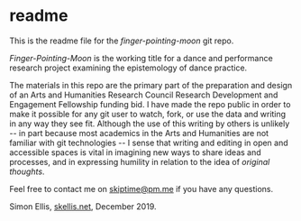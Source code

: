 # readme

This is the readme file for the _finger-pointing-moon_ git repo.

_Finger-Pointing-Moon_ is the working title for a dance and performance research project examining the epistemology of dance practice.

The materials in this repo are the primary part of the preparation and design of an Arts and Humanities Research Council Research Development and Engagement Fellowship funding bid. I have made the repo public in order to make it possible for any git user to watch, fork, or use the data and writing in any way they see fit. Although the use of this writing by others is unlikely -- in part because most academics in the Arts and Humanities are not familiar with git technologies -- I sense that writing and editing in open and accessible spaces is vital in imagining new ways to share ideas and processes, and in expressing humility in relation to the idea of _original thoughts_. 

Feel free to contact me on skiptime@pm.me if you have any questions.

Simon Ellis, [skellis.net](https://www.skellis.net), December 2019.

